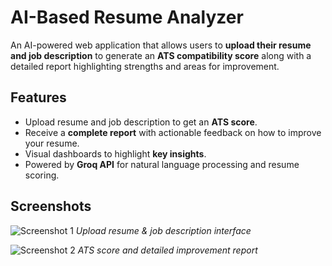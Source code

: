 # AI-Based Resume Analyzer

An AI-powered web application that allows users to **upload their resume and job description** to generate an **ATS compatibility score** along with a detailed report highlighting strengths and areas for improvement.

## Features
- Upload resume and job description to get an **ATS score**.
- Receive a **complete report** with actionable feedback on how to improve your resume.
- Visual dashboards to highlight **key insights**.
- Powered by **Groq API** for natural language processing and resume scoring.

## Screenshots
![Screenshot 1](https://github.com/user-attachments/assets/78bffd34-aa55-407f-85d6-ba7f804b6719)
*Upload resume & job description interface*

![Screenshot 2](https://github.com/user-attachments/assets/804c59d6-b196-4170-b0af-2c38ec23a617)
*ATS score and detailed improvement report*
